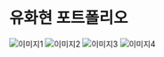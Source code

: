 # 유화현 포트폴리오

![이미지1](./images/1.jpeg)
![이미지2](./images/2.jpeg)
![이미지3](./images/3.jpeg)
![이미지4](./images/4.jpeg)
